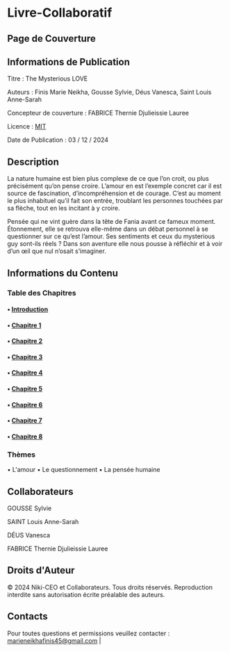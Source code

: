 # Livre-Collaboratif
## **Page de Couverture**
## **Informations de Publication**

Titre : The Mysterious LOVE

Auteurs : Finis Marie Neikha, Gousse Sylvie, Déus Vanesca, Saint Louis Anne-Sarah

Concepteur de couverture : FABRICE Thernie Djulieissie Lauree

Licence : [MIT](LICENSE)

Date de Publication : 03 / 12 / 2024

## **Description**  

La nature humaine est bien plus complexe de ce que l’on croit, ou plus précisément qu’on pense croire. L’amour en est l’exemple concret car il est source de fascination, d’incompréhension et de courage. C’est au moment le plus inhabituel qu’il fait son entrée, troublant les personnes touchées par sa flèche, tout en les incitant à y croire. 

Pensée qui ne vint guère dans la tête de Fania avant ce fameux moment. Étonnement, elle se retrouva elle-même dans un débat personnel à se questionner sur ce qu’est l’amour. Ses sentiments et ceux du mysterious guy sont-ils réels ? Dans son aventure elle nous pousse à réfléchir et à voir d’un œil que nul n’osait s’imaginer.

## **Informations du Contenu**
### **Table des Chapitres**
#### •	[Introduction](Introduction.md)
#### •	[Chapitre 1](Chapitre-1.md)
#### •	[Chapitre 2](Chapitre-2.md)
#### •	[Chapitre 3](Chapitre-3.md)
#### •	[Chapitre 4](Chapitre-4.md)
#### • [Chapitre 5](Chapitre-5.md)
#### • [Chapitre 6](Chapitre-6.md)
#### • [Chapitre 7](Chapitre-7.md)
#### • [Chapitre 8](Chapitre-8.md)

### **Thèmes**
• L'amour
•	Le questionnement
•	La pensée humaine
 

## **Collaborateurs**

GOUSSE Sylvie

SAINT Louis Anne-Sarah 

DÉUS Vanesca 

FABRICE Thernie Djulieissie Lauree


## **Droits d'Auteur**
© 2024 Niki-CEO et Collaborateurs. Tous droits réservés. Reproduction interdite sans autorisation écrite préalable des auteurs.

## **Contacts**
Pour toutes questions et permissions veuillez contacter : marieneikhafinis45@gmail.com | 
